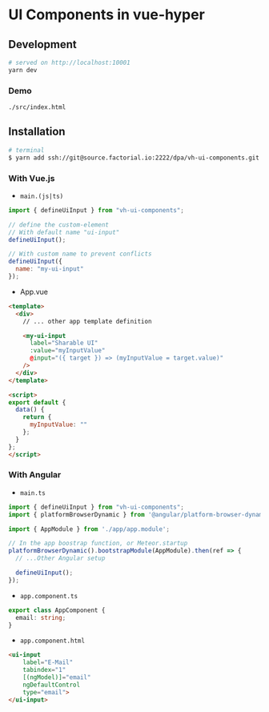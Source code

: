 # UI Components in vue-hyper

## Development
```sh
# served on http://localhost:10001
yarn dev
```

### Demo
`./src/index.html`

## Installation
```sh
# terminal
$ yarn add ssh://git@source.factorial.io:2222/dpa/vh-ui-components.git
```

### With Vue.js
- `main.(js|ts)`
```js
import { defineUiInput } from "vh-ui-components";

// define the custom-element
// With default name "ui-input"
defineUiInput();

// With custom name to prevent conflicts
defineUiInput({
  name: "my-ui-input"
});
```

- App.vue
```html
<template>
  <div>
    // ... other app template definition

    <my-ui-input
      label="Sharable UI"
      :value="myInputValue"
      @input="({ target }) => (myInputValue = target.value)"
    />
  </div>
</template>

<script>
export default {
  data() {
    return {
      myInputValue: ""
    };
  }
};
</script>
```

### With Angular
- `main.ts`
```js
import { defineUiInput } from "vh-ui-components";
import { platformBrowserDynamic } from '@angular/platform-browser-dynamic';

import { AppModule } from './app/app.module';

// In the app boostrap function, or Meteor.startup
platformBrowserDynamic().bootstrapModule(AppModule).then(ref => {
  // ...Other Angular setup

  defineUiInput();
});
```

- `app.component.ts`
```ts
export class AppComponent {
  email: string;
}
```

- `app.component.html`
```html
<ui-input
    label="E-Mail"
    tabindex="1"
    [(ngModel)]="email"
    ngDefaultControl
    type="email">
</ui-input>
```
